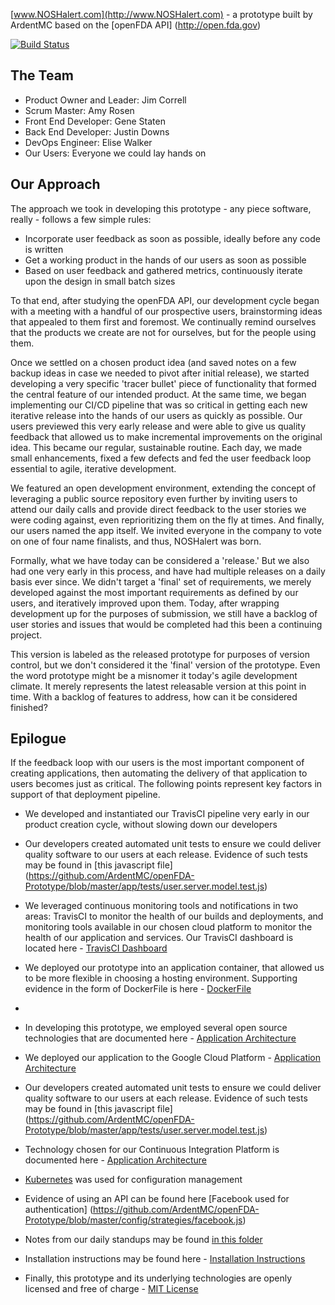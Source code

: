 [www.NOSHalert.com](http://www.NOSHalert.com) - a prototype built by ArdentMC based on the [openFDA API] (http://open.fda.gov)

[![Build Status](https://travis-ci.org/ArdentMC/openFDA-Prototype.svg?branch=master)](https://travis-ci.org/ArdentMC/openFDA-Prototype)

## The Team
* Product Owner and Leader: Jim Correll
* Scrum Master: Amy Rosen
* Front End Developer: Gene Staten
* Back End Developer: Justin Downs
* DevOps Engineer: Elise Walker
* Our Users: Everyone we could lay hands on

## Our Approach
The approach we took in developing this prototype - any piece software, really - follows a few simple rules:
* Incorporate user feedback as soon as possible, ideally before any code is written
* Get a working product in the hands of our users as soon as possible
* Based on user feedback and gathered metrics, continuously iterate upon the design in small batch sizes

To that end, after studying the openFDA API, our development cycle began with a meeting with a handful of our prospective users, brainstorming ideas that appealed to them first and foremost.  We continually remind ourselves that the products we create are not for ourselves, but for the people using them.

Once we settled on a chosen product idea (and saved notes on a few backup ideas in case we needed to pivot after initial release), we started developing a very specific 'tracer bullet' piece of functionality that formed the central feature of our intended product. At the same time, we began implementing our CI/CD pipeline that was so critical in getting each new iterative release into the hands of our users as quickly as possible.  Our users previewed this very early release and were able to give us quality feedback that allowed us to make incremental improvements on the original idea.  This became our regular, sustainable routine.  Each day, we made small enhancements, fixed a few defects and fed the user feedback loop essential to agile, iterative development.

We featured an open development environment, extending the concept of leveraging a public source repository even further by inviting users to attend our daily calls and provide direct feedback to the user stories we were coding against, even reprioritizing them on the fly at times.  And finally, our users named the app itself.  We invited everyone in the company to vote on one of four name finalists, and thus, NOSHalert was born.

Formally, what we have today can be considered a 'release.'  But we also had one very early in this process, and have had multiple releases on a daily basis ever since.  We didn't target a 'final' set of requirements, we merely developed against the most important requirements as defined by our users, and iteratively improved upon them.  Today, after wrapping development up for the purposes of submission, we still have a backlog of user stories and issues that would be completed had this been a continuing project.

This version is labeled as the released prototype for purposes of version control, but we don't considered it the 'final' version of the prototype.  Even the word prototype might be a misnomer it today's agile development climate.  It merely represents the latest releasable version at this point in time.  With a backlog of features to address, how can it be considered finished?

## Epilogue
If the feedback loop with our users is the most important component of creating applications, then automating the delivery of that application to users becomes just as critical. The following points represent key factors in support of that deployment pipeline.

* We developed and instantiated our TravisCI pipeline very early in our product creation cycle, without slowing down our developers
* Our developers created automated unit tests to ensure we could deliver quality software to our users at each release.  Evidence of such tests may be found in [this javascript file] (https://github.com/ArdentMC/openFDA-Prototype/blob/master/app/tests/user.server.model.test.js)
* We leveraged continuous monitoring tools and notifications in two areas:  TravisCI to monitor the health of our builds and deployments, and monitoring tools available in our chosen cloud platform to monitor the health of our application and services.  Our TravisCI dashboard is located here - [TravisCI Dashboard](https://travis-ci.org/ArdentMC/openFDA-Prototype)
* We deployed our prototype into an application container, that allowed us to be more flexible in choosing a hosting environment.  Supporting evidence in the form of DockerFile is here - [DockerFile](https://github.com/ArdentMC/openFDA-Prototype/blob/master/Dockerfile)
* 

* In developing this prototype, we employed several open source technologies that are documented here - [Application Architecture](https://github.com/ArdentMC/openFDA-Prototype/blob/master/documents/AppArchitectureReadMe.md)
* We deployed our application to the Google Cloud Platform - [Application Architecture](https://github.com/ArdentMC/openFDA-Prototype/blob/master/documents/AppArchitectureReadMe.md)
* Our developers created automated unit tests to ensure we could deliver quality software to our users at each release.  Evidence of such tests may be found in [this javascript file] (https://github.com/ArdentMC/openFDA-Prototype/blob/master/app/tests/user.server.model.test.js)
* Technology chosen for our Continuous Integration Platform is documented here - [Application Architecture](https://github.com/ArdentMC/openFDA-Prototype/blob/master/documents/AppArchitectureReadMe.md)
* [Kubernetes](https://github.com/ArdentMC/openFDA-Prototype/blob/master/documents/KubernetesInfo.md) was used for configuration management
* Evidence of using an API can be found here [Facebook used for authentication] (https://github.com/ArdentMC/openFDA-Prototype/blob/master/config/strategies/facebook.js)
* Notes from our daily standups may be found [in this folder](https://github.com/ArdentMC/openFDA-Prototype/tree/master/documents/Meeting-Minutes)
* Installation instructions may be found here - [Installation Instructions](https://github.com/ArdentMC/openFDA-Prototype/blob/master/documents/InstallationReadMe.md)
* Finally, this prototype and its underlying technologies are openly licensed and free of charge - [MIT License](https://github.com/ArdentMC/openFDA-Prototype/blob/master/LICENSE.md)

